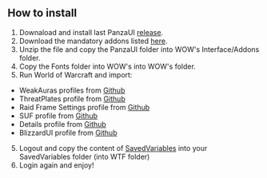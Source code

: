 ## How to install

1. Downaload and install last PanzaUI [release](https://github.com/MarioCatuogno/PanzaUI/releases).
2. Download the mandatory addons listed [here](https://github.com/MarioCatuogno/PanzaUI?tab=readme-ov-file#my-ui).
3. Unzip the file and copy the PanzaUI folder into WOW's Interface/Addons folder.
4. Copy the Fonts folder into WOW's into WOW's folder.
4. Run World of Warcraft and import:
  - WeakAuras profiles from [Github](https://github.com/MarioCatuogno/PanzaUI/tree/main/WeakAuras) 
  - ThreatPlates profile from [Github](https://github.com/MarioCatuogno/PanzaUI/blob/main/Profiles/PanzaUI-ThreatPlates.txt)
  - Raid Frame Settings profile from [Github](https://github.com/MarioCatuogno/PanzaUI/blob/main/Profiles/RaidFrameSettings.txt)
  - SUF profile from [Github](https://github.com/MarioCatuogno/PanzaUI/blob/main/Profiles/PanzaUI-SUF.txt)
  - Details profile from [Github](https://github.com/MarioCatuogno/PanzaUI/blob/main/Profiles/PanzaUI-Details.txt)
  - BlizzardUI profile from [Github](https://github.com/MarioCatuogno/PanzaUI/tree/main/Profiles/PanzaUI-BlizzardUI.txt)
5. Logout and copy the content of [SavedVariables](https://github.com/MarioCatuogno/PanzaUI/tree/main/SavedVariables) into your SavedVariables folder (into WTF folder)
6. Login again and enjoy!
